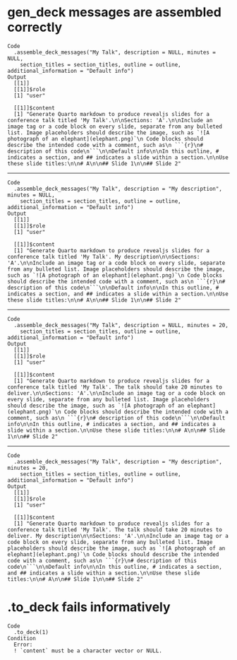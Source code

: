# gen_deck messages are assembled correctly

    Code
      .assemble_deck_messages("My Talk", description = NULL, minutes = NULL,
        section_titles = section_titles, outline = outline, additional_information = "Default info")
    Output
      [[1]]
      [[1]]$role
      [1] "user"
      
      [[1]]$content
      [1] "Generate Quarto markdown to produce revealjs slides for a conference talk titled 'My Talk'.\n\nSections: 'A'.\n\nInclude an image tag or a code block on every slide, separate from any bulleted list. Image placeholders should describe the image, such as `![A photograph of an elephant](elephant.png)`\n Code blocks should describe the intended code with a comment, such as\n ```{r}\n# description of this code\n```\n\nDefault info\n\nIn this outline, # indicates a section, and ## indicates a slide within a section.\n\nUse these slide titles:\n\n# A\n\n## Slide 1\n\n## Slide 2"
      
      

---

    Code
      .assemble_deck_messages("My Talk", description = "My description", minutes = NULL,
        section_titles = section_titles, outline = outline, additional_information = "Default info")
    Output
      [[1]]
      [[1]]$role
      [1] "user"
      
      [[1]]$content
      [1] "Generate Quarto markdown to produce revealjs slides for a conference talk titled 'My Talk'. My description\n\nSections: 'A'.\n\nInclude an image tag or a code block on every slide, separate from any bulleted list. Image placeholders should describe the image, such as `![A photograph of an elephant](elephant.png)`\n Code blocks should describe the intended code with a comment, such as\n ```{r}\n# description of this code\n```\n\nDefault info\n\nIn this outline, # indicates a section, and ## indicates a slide within a section.\n\nUse these slide titles:\n\n# A\n\n## Slide 1\n\n## Slide 2"
      
      

---

    Code
      .assemble_deck_messages("My Talk", description = NULL, minutes = 20,
        section_titles = section_titles, outline = outline, additional_information = "Default info")
    Output
      [[1]]
      [[1]]$role
      [1] "user"
      
      [[1]]$content
      [1] "Generate Quarto markdown to produce revealjs slides for a conference talk titled 'My Talk'. The talk should take 20 minutes to deliver.\n\nSections: 'A'.\n\nInclude an image tag or a code block on every slide, separate from any bulleted list. Image placeholders should describe the image, such as `![A photograph of an elephant](elephant.png)`\n Code blocks should describe the intended code with a comment, such as\n ```{r}\n# description of this code\n```\n\nDefault info\n\nIn this outline, # indicates a section, and ## indicates a slide within a section.\n\nUse these slide titles:\n\n# A\n\n## Slide 1\n\n## Slide 2"
      
      

---

    Code
      .assemble_deck_messages("My Talk", description = "My description", minutes = 20,
        section_titles = section_titles, outline = outline, additional_information = "Default info")
    Output
      [[1]]
      [[1]]$role
      [1] "user"
      
      [[1]]$content
      [1] "Generate Quarto markdown to produce revealjs slides for a conference talk titled 'My Talk'. The talk should take 20 minutes to deliver. My description\n\nSections: 'A'.\n\nInclude an image tag or a code block on every slide, separate from any bulleted list. Image placeholders should describe the image, such as `![A photograph of an elephant](elephant.png)`\n Code blocks should describe the intended code with a comment, such as\n ```{r}\n# description of this code\n```\n\nDefault info\n\nIn this outline, # indicates a section, and ## indicates a slide within a section.\n\nUse these slide titles:\n\n# A\n\n## Slide 1\n\n## Slide 2"
      
      

# .to_deck fails informatively

    Code
      .to_deck(1)
    Condition
      Error:
      ! `content` must be a character vector or NULL.

